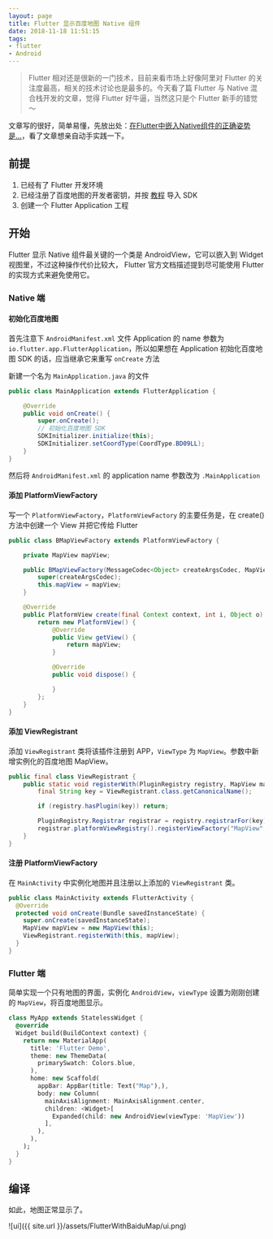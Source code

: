 ```yaml
---
layout: page
title: Flutter 显示百度地图 Native 组件
date: 2018-11-18 11:51:15
tags:
- flutter
- Android
---
```


> Flutter 相对还是很新的一门技术，目前来看市场上好像阿里对 Flutter 的关注度最高，相关的技术讨论也是最多的。今天看了篇 Flutter 与 Native 混合栈开发的文章，觉得 Flutter 好牛逼，当然这只是个 Flutter 新手的错觉～

文章写的很好，简单易懂，先放出处：[在Flutter中嵌入Native组件的正确姿势是...](https://zhuanlan.zhihu.com/p/50078969)，看了文章想亲自动手实践一下。

## 前提

1. 已经有了 Flutter 开发环境
2. 已经注册了百度地图的开发者密钥，并按 [教程](http://lbsyun.baidu.com/index.php?title=androidsdk/guide/create-project/androidstudio) 导入 SDK
3. 创建一个 Flutter Application 工程

## 开始

Flutter 显示 Native 组件最关键的一个类是 AndroidView，它可以嵌入到 Widget 视图里，不过这种操作代价比较大， Flutter 官方文档描述提到尽可能使用 Flutter 的实现方式来避免使用它。

### Native 端

#### 初始化百度地图

首先注意下 `AndroidManifest.xml` 文件 Application 的 name 参数为 `io.flutter.app.FlutterApplication`，所以如果想在 Application 初始化百度地图 SDK 的话，应当继承它来重写 `onCreate` 方法

新建一个名为 `MainApplication.java` 的文件

```java
public class MainApplication extends FlutterApplication {

    @Override
    public void onCreate() {
        super.onCreate();
        // 初始化百度地图 SDK
        SDKInitializer.initialize(this);
        SDKInitializer.setCoordType(CoordType.BD09LL);
    }
}
```

然后将 `AndroidManifest.xml` 的 application name 参数改为 `.MainApplication`

#### 添加 PlatformViewFactory

写一个 `PlatformViewFactory`，`PlatformViewFactory` 的主要任务是，在 create() 方法中创建一个 View 并把它传给 Flutter

```java
public class BMapViewFactory extends PlatformViewFactory {

    private MapView mapView;

    public BMapViewFactory(MessageCodec<Object> createArgsCodec, MapView mapView) {
        super(createArgsCodec);
        this.mapView = mapView;
    }

    @Override
    public PlatformView create(final Context context, int i, Object o) {
        return new PlatformView() {
            @Override
            public View getView() {
                return mapView;
            }

            @Override
            public void dispose() {

            }
        };
    }
}
```

#### 添加 ViewRegistrant

添加 `ViewRegistrant` 类将该插件注册到 APP，`ViewType` 为 `MapView`。参数中新增实例化的百度地图 MapView。

```java
public final class ViewRegistrant {
    public static void registerWith(PluginRegistry registry, MapView mapView) {
        final String key = ViewRegistrant.class.getCanonicalName();

        if (registry.hasPlugin(key)) return;

        PluginRegistry.Registrar registrar = registry.registrarFor(key);
        registrar.platformViewRegistry().registerViewFactory("MapView", new BMapViewFactory(new StandardMessageCodec(), mapView));
    }
}
```

#### 注册 PlatformViewFactory

在 `MainActivity` 中实例化地图并且注册以上添加的 `ViewRegistrant` 类。

```java
public class MainActivity extends FlutterActivity {
  @Override
  protected void onCreate(Bundle savedInstanceState) {
    super.onCreate(savedInstanceState);
    MapView mapView = new MapView(this);
    ViewRegistrant.registerWith(this, mapView);
  }
}
```

### Flutter 端

简单实现一个只有地图的界面，实例化 `AndroidView`，`viewType` 设置为刚刚创建的 `MapView`，将百度地图显示。

```dart
class MyApp extends StatelessWidget {
  @override
  Widget build(BuildContext context) {
    return new MaterialApp(
      title: 'Flutter Demo',
      theme: new ThemeData(
        primarySwatch: Colors.blue,
      ),
      home: new Scaffold(
        appBar: AppBar(title: Text("Map"),),
        body: new Column(
          mainAxisAlignment: MainAxisAlignment.center,
          children: <Widget>[
            Expanded(child: new AndroidView(viewType: 'MapView'))
          ],
        ),
      ),
    );
  }
}
```

## 编译

如此，地图正常显示了。

![ui]({{ site.url }}/assets/FlutterWithBaiduMap/ui.png)
